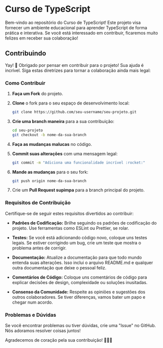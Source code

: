 # Curso de TypeScript

Bem-vindo ao repositório do Curso de TypeScript! Este projeto visa fornecer um ambiente educacional para aprender TypeScript de forma prática e interativa. Se você está interessado em contribuir, ficaremos muito felizes em receber sua colaboração!

## Contribuindo

Yay! 🎉 Obrigado por pensar em contribuir para o projeto! Sua ajuda é incrível. Siga estas diretrizes para tornar a colaboração ainda mais legal:

### Como Contribuir

1. **Faça um Fork** do projeto.

2. **Clone** o fork para o seu espaço de desenvolvimento local:

    ```bash
    git clone https://github.com/seu-username/seu-projeto.git
    ```

3. **Crie uma branch maneira** para a sua contribuição:

    ```bash
    cd seu-projeto
    git checkout -b nome-da-sua-branch
    ```

4. **Faça as mudanças malucas** no código.

5. **Commit suas alterações** com uma mensagem legal:

    ```bash
    git commit -m "Adiciona uma funcionalidade incrível :rocket:"
    ```

6. **Mande as mudanças** para o seu fork:

    ```bash
    git push origin nome-da-sua-branch
    ```

7. Crie um **Pull Request supimpa** para a branch principal do projeto.

### Requisitos de Contribuição

Certifique-se de seguir estes requisitos divertidos ao contribuir:

- **Padrões de Codificação:** Brilhe seguindo os padrões de codificação do projeto. Use ferramentas como ESLint ou Prettier, se rolar.

- **Testes:** Se você está adicionando código novo, coloque uns testes legais. Se estiver corrigindo um bug, crie um teste que mostra o problema antes de corrigir.

- **Documentação:** Atualize a documentação para que todo mundo entenda suas alterações. Isso inclui o arquivo README.md e qualquer outra documentação que deixe o pessoal feliz.

- **Comentários de Código:** Coloque uns comentários de código para explicar decisões de design, complexidade ou soluções inusitadas.

- **Consenso da Comunidade:** Respeite as opiniões e sugestões dos outros colaboradores. Se tiver diferenças, vamos bater um papo e chegar num acordo.

### Problemas e Dúvidas

Se você encontrar problemas ou tiver dúvidas, crie uma "Issue" no GitHub. Nós adoramos resolver coisas juntos!

Agradecemos de coração pela sua contribuição! 🌟🚀🎈
